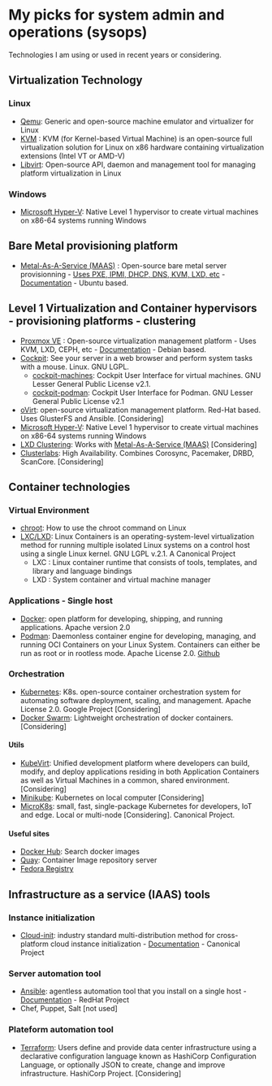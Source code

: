 # My picks for system admin and operations (sysops)

Technologies I am using or used in recent years or considering.

## Virtualization Technology ##
### Linux ###
- [Qemu](https://www.qemu.org/): Generic and open-source machine emulator and virtualizer for Linux
- [KVM](https://www.linux-kvm.org/page/Main_Page) : KVM (for Kernel-based Virtual Machine) is an open-source full virtualization solution for Linux on x86 hardware containing virtualization extensions (Intel VT or AMD-V)
- [Libvirt](https://libvirt.org/): Open-source API, daemon and management tool for managing platform virtualization in Linux

### Windows ###
- [Microsoft Hyper-V](https://docs.microsoft.com/en-us/virtualization/hyper-v-on-windows/quick-start/enable-hyper-v): Native Level 1 hypervisor to create virtual machines on x86-64 systems running Windows

## Bare Metal provisioning platform ##
- [Metal-As-A-Service (MAAS)](https://maas.io/) : Open-source bare metal server provisionning - [Uses PXE, IPMI, DHCP, DNS, KVM, LXD, etc](https://maas.io/how-it-works) - [Documentation](https://maas.io/docs) - Ubuntu based.

## Level 1 Virtualization and Container hypervisors - provisioning platforms - clustering ##
- [Proxmox VE](https://www.proxmox.com/en/proxmox-ve) : Open-source virtualization management platform - Uses KVM, LXD, CEPH, etc - [Documentation](https://pve.proxmox.com/pve-docs/) - Debian based.
- [Cockpit](https://cockpit-project.org/): See your server in a web browser and perform system tasks with a mouse. Linux. GNU LGPL.
  * [cockpit-machines](https://github.com/cockpit-project/cockpit-machines): Cockpit User Interface for virtual machines. GNU Lesser General Public License v2.1. 
  * [cockpit-podman](https://github.com/cockpit-project/cockpit-podman): Cockpit User Interface for Podman. GNU Lesser General Public License v2.1 
- [oVirt](https://www.ovirt.org/): open-source virtualization management platform. Red-Hat based. Uses GlusterFS and Ansible. [Considering]
- [Microsoft Hyper-V](https://docs.microsoft.com/en-us/virtualization/hyper-v-on-windows/quick-start/enable-hyper-v): Native Level 1 hypervisor to create virtual machines on x86-64 systems running Windows
- [LXD Clustering](https://linuxcontainers.org/lxd/docs/master/clustering/): Works with [Metal-As-A-Service (MAAS)](https://maas.io/) [Considering]
- [Clusterlabs](https://clusterlabs.org/quickstart.html): High Availability. Combines Corosync, Pacemaker, DRBD, ScanCore. [Considering]

## Container technologies ##
### Virtual Environment ###
- [chroot](https://www.howtogeek.com/441534/how-to-use-the-chroot-command-on-linux/): How to use the chroot command on Linux
- [LXC/LXD](https://linuxcontainers.org/): Linux Containers is an operating-system-level virtualization method for running multiple isolated Linux systems on a control host using a single Linux kernel. GNU LGPL v.2.1. A Canonical Project
  * LXC : Linux container runtime that consists of tools, templates, and library and language bindings
  * LXD : System container and virtual machine manager
### Applications - Single host ###
- [Docker](https://www.docker.com/): open platform for developing, shipping, and running applications. Apache version 2.0 
- [Podman](https://podman.io/): Daemonless container engine for developing, managing, and running OCI Containers on your Linux System. Containers can either be run as root or in rootless mode. Apache License 2.0. [Github](https://github.com/containers/podman)
### Orchestration ###
- [Kubernetes](https://kubernetes.io/): K8s. open-source container orchestration system for automating software deployment, scaling, and management. Apache License 2.0. Google Project [Considering]
- [Docker Swarm](https://docs.docker.com/engine/swarm/): Lightweight orchestration of docker containers. [Considering]
#### Utils ####
- [KubeVirt](https://kubevirt.io/): Unified development platform where developers can build, modify, and deploy applications residing in both Application Containers as well as Virtual Machines in a common, shared environment. [Considering]
- [Minikube](https://minikube.sigs.k8s.io/docs/start/): Kubernetes on local computer [Considering] 
- [MicroK8s](https://microk8s.io/): small, fast, single-package Kubernetes for developers, IoT and edge. Local or multi-node [Considering]. Canonical Project. 

#### Useful sites ####
- [Docker Hub](https://hub.docker.com/search?q=): Search docker images
- [Quay](https://quay.io/): Container Image repository server
- [Fedora Registry](registry.fedoraproject.org/)

## Infrastructure as a service (IAAS) tools ##
### Instance initialization ###
- [Cloud-init](https://cloud-init.io/): industry standard multi-distribution method for cross-platform cloud instance initialization - [Documentation](https://cloudinit.readthedocs.io/en/latest/) - Canonical Project
### Server automation tool ###
- [Ansible](https://www.ansible.com/): agentless automation tool that you install on a single host - [Documentation](https://docs.ansible.com/ansible/latest/installation_guide/intro_installation.html) - RedHat Project
- Chef, Puppet, Salt [not used]
### Plateform automation tool ###
- [Terraform](https://www.terraform.io/): Users define and provide data center infrastructure using a declarative configuration language known as HashiCorp Configuration Language, or optionally JSON to create, change and improve infrastructure. HashiCorp Project. [Considering]







